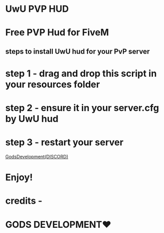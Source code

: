 # UwU PVP HUD

# Free PVP Hud for FiveM

## steps to install UwU hud for your PvP server
 
 # step 1 - drag and drop this script in your resources folder

 # step 2 - ensure it in your server.cfg by UwU hud
 
 # step 3 - restart your server 

<p><a href="https://discord.gg/V6PD44awSR">GodsDevelopment(DISCORD)</a></p>

# Enjoy!

# credits -

# GODS DEVELOPMENT❤️